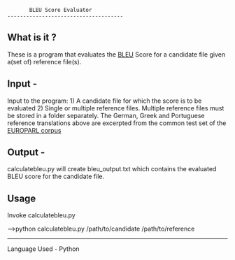        	   BLEU Score Evaluator
	-------------------------------------

What is it ?
------------

These is a program that evaluates the [BLEU](https://en.wikipedia.org/wiki/BLEU) Score for a candidate file given a(set of) reference file(s).

Input -
-------

Input to the program:
	1) A candidate file for which the score is to be evaluated
	2) Single or multiple reference files. Multiple reference files must be stored in a folder separately. The German, Greek and Portuguese reference translations above are excerpted from the common test set of the [EUROPARL corpus](http://www.statmt.org/europarl/archives.html)


Output - 
---------

calculatebleu.py will create bleu_output.txt which contains the evaluated BLEU score for the candidate file.


Usage
----------------

Invoke calculatebleu.py

-->python calculatebleu.py /path/to/candidate /path/to/reference


----------------

Language Used - Python

	
